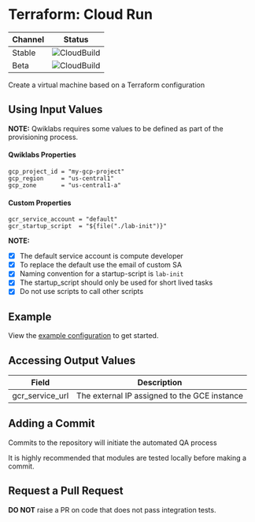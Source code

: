 # Terraform: Cloud Run 

| Channel | Status |
|---------|--------|
| Stable  | ![CloudBuild](https://badger-kjyo252taq-uc.a.run.app/build/status?project=qwiklabs-resources&id=2585d58a-918e-4bf1-b4de-e1c3a2ed949c) |
| Beta    | ![CloudBuild](https://badger-kjyo252taq-uc.a.run.app/build/status?project=qwiklabs-resources&id=878a4ae2-099c-4458-a575-f0be99a621aa) |

Create a virtual machine based on a Terraform configuration

## Using Input Values 

__NOTE:__ Qwiklabs requires some values to be defined as part of the provisioning process. 

#### Qwiklabs Properties
```
gcp_project_id = "my-gcp-project"
gcp_region     = "us-central1"
gcp_zone       = "us-central1-a"
```

#### Custom Properties
```
gcr_service_account = "default"
gcr_startup_script  = "${file("./lab-init")}"
```
__NOTE:__
- [x] The default service account is compute developer
- [x] To replace the default use the email of custom SA
- [x] Naming convention for a startup-script is `lab-init`
- [x] The startup_script should only be used for short lived tasks
- [x] Do not use scripts to call other scripts

## Example

View the [example configuration](https://github.com/CloudVLab/terraform-lab-foundation/tree/main/basics/cloud_run/example) to get started.

## Accessing Output Values 

| Field | Description |
|-------|-------------|
| gcr_service_url | The external IP assigned to the GCE instance |

## Adding a Commit 

Commits to the repository will initiate the automated QA process

It is highly recommended that modules are tested locally before making a commit.

## Request a Pull Request

__DO NOT__ raise a PR on code that does not pass integration tests.
